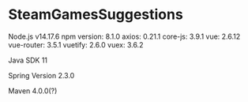 # SteamGamesSuggestions
Node.js v14.17.6 
npm version: 8.1.0 
axios: 0.21.1 
core-js: 3.9.1 
vue: 2.6.12 
vue-router: 3.5.1 
vuetify: 2.6.0 
vuex: 3.6.2

Java SDK 11

Spring Version 2.3.0

Maven 4.0.0(?)